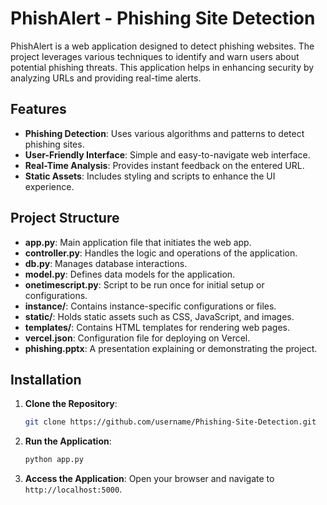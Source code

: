 # PhishAlert - Phishing Site Detection

PhishAlert is a web application designed to detect phishing websites. The project leverages various techniques to identify and warn users about potential phishing threats. This application helps in enhancing security by analyzing URLs and providing real-time alerts.

## Features

- **Phishing Detection**: Uses various algorithms and patterns to detect phishing sites.
- **User-Friendly Interface**: Simple and easy-to-navigate web interface.
- **Real-Time Analysis**: Provides instant feedback on the entered URL.
- **Static Assets**: Includes styling and scripts to enhance the UI experience.

## Project Structure

- **app.py**: Main application file that initiates the web app.
- **controller.py**: Handles the logic and operations of the application.
- **db.py**: Manages database interactions.
- **model.py**: Defines data models for the application.
- **onetimescript.py**: Script to be run once for initial setup or configurations.
- **instance/**: Contains instance-specific configurations or files.
- **static/**: Holds static assets such as CSS, JavaScript, and images.
- **templates/**: Contains HTML templates for rendering web pages.
- **vercel.json**: Configuration file for deploying on Vercel.
- **phishing.pptx**: A presentation explaining or demonstrating the project.

## Installation

1. **Clone the Repository**:
    ```bash
    git clone https://github.com/username/Phishing-Site-Detection.git
    ```
    
2. **Run the Application**:
    ```bash
    python app.py
    ```

3. **Access the Application**:
    Open your browser and navigate to `http://localhost:5000`.

